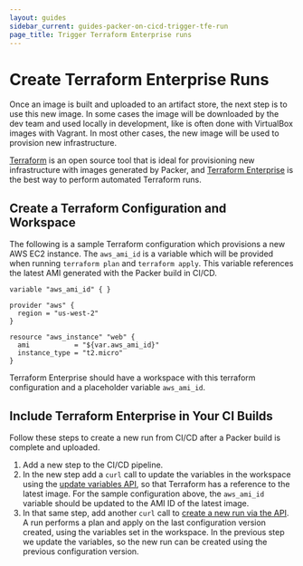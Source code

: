 ```yaml
---
layout: guides
sidebar_current: guides-packer-on-cicd-trigger-tfe-run
page_title: Trigger Terraform Enterprise runs
---
```


# Create Terraform Enterprise Runs

Once an image is built and uploaded to an artifact store, the next step is to use this new image. In some cases the image will be downloaded by the dev team and used locally in development, like is often done with VirtualBox images with Vagrant. In most other cases, the new image will be used to provision new infrastructure.

[Terraform](https://www.terraform.io/) is an open source tool that is ideal for provisioning new infrastructure with images generated by Packer, and [Terraform Enterprise](https://www.hashicorp.com/products/terraform/) is the best way to perform automated Terraform runs.

## Create a Terraform Configuration and Workspace

The following is a sample Terraform configuration which provisions a new AWS EC2 instance.  The `aws_ami_id` is a variable which will be provided when running `terraform plan` and `terraform apply`. This variable references the latest AMI generated with the Packer build in CI/CD.

```hcl
variable "aws_ami_id" { }

provider "aws" {
  region = "us-west-2"
}

resource "aws_instance" "web" {
  ami           = "${var.aws_ami_id}"
  instance_type = "t2.micro"
}
```

Terraform Enterprise should have a workspace with this terraform configuration and a placeholder variable `aws_ami_id`.

## Include Terraform Enterprise in Your CI Builds

Follow these steps to create a new run from CI/CD after a Packer build is complete and uploaded.

1. Add a new step to the CI/CD pipeline.
2. In the new step add a `curl` call to update the variables in the workspace using the [update variables API](https://www.terraform.io/docs/enterprise-beta/api/variables.html#update-variables), so that Terraform has a reference to the latest image. For the sample configuration above, the `aws_ami_id` variable should be updated to the AMI ID of the latest image.
3. In that same step, add another `curl` call to [create a new run via the API](https://www.terraform.io/docs/enterprise-beta/api/run.html#create-a-run). A run performs a plan and apply on the last configuration version created, using the variables set in the workspace. In the previous step we update the variables, so the new run can be created using the previous configuration version.
